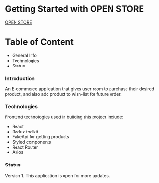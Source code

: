 # Getting Started with OPEN STORE

[OPEN STORE](https://e-cstore.netlify.app/)

# Table of Content

- General Info
- Technologies
- Status

### Introduction

An E-commerce application that gives user room to purchase their desired product, and also add product to wish-list for future order.

### Technologies

Frontend technologies used in building this project include:

- React
- Redux toolkit
- FakeApi for getting products
- Styled components
- React Router
- Axios

### Status

Version 1.
This application is open for more updates.
